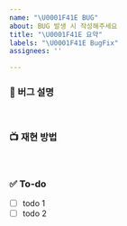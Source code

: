 ```yaml
---
name: "\U0001F41E BUG"
about: BUG 발생 시 작성해주세요
title: "\U0001F41E 요약"
labels: "\U0001F41E BugFix"
assignees: ''

---
```


### 🐞 버그 설명
<!-- 버그에 대해 간단하게 설명해주세요 -->

<br>

### 📺 재현 방법
<!-- 재현 방법을 작성해주세요 -->

<br>

### ✅ To-do
<!-- 해당 작업을 수행하기 위해 해야 할 하위 태스크를 작성해주세요 -->
- [ ] todo 1
- [ ] todo 2

<br>

